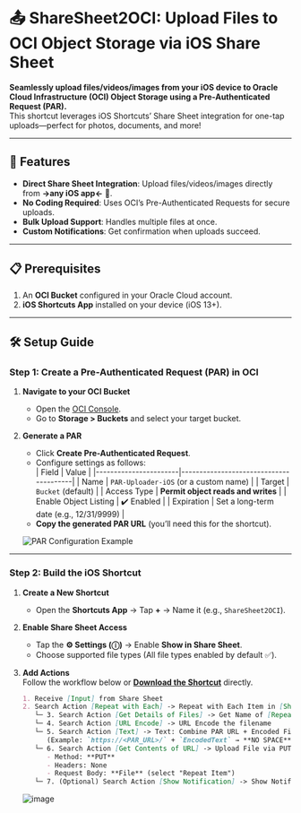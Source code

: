 # 📤 ShareSheet2OCI: Upload Files to OCI Object Storage via iOS Share Sheet

**Seamlessly upload files/videos/images from your iOS device to Oracle Cloud Infrastructure (OCI) Object Storage using a Pre-Authenticated Request (PAR).**  
This shortcut leverages iOS Shortcuts’ Share Sheet integration for one-tap uploads—perfect for photos, documents, and more!

---

## 🚀 Features
- **Direct Share Sheet Integration**: Upload files/videos/images directly from **→any iOS app←** 📱.
- **No Coding Required**: Uses OCI’s Pre-Authenticated Requests for secure uploads.
- **Bulk Upload Support**: Handles multiple files at once.
- **Custom Notifications**: Get confirmation when uploads succeed.

---

## 📋 Prerequisites
1. An **OCI Bucket** configured in your Oracle Cloud account.
2. **iOS Shortcuts App** installed on your device (iOS 13+).

---

## 🛠️ Setup Guide

### Step 1: Create a Pre-Authenticated Request (PAR) in OCI
1. **Navigate to your OCI Bucket**  
   - Open the [OCI Console](https://cloud.oracle.com/).
   - Go to **Storage > Buckets** and select your target bucket.

2. **Generate a PAR**  
   - Click **Create Pre-Authenticated Request**.
   - Configure settings as follows:  
     | Field                 | Value                                  |
     |-----------------------|----------------------------------------|
     | Name                  | `PAR-Uploader-iOS` (or a custom name)  |
     | Target                | `Bucket` (default)                    |
     | Access Type           | **Permit object reads and writes**    |
     | Enable Object Listing | ✔️ Enabled                            |
     | Expiration            | Set a long-term date (e.g., 12/31/9999) |
   - **Copy the generated PAR URL** (you’ll need this for the shortcut).

   ![PAR Configuration Example](https://github.com/user-attachments/assets/c2ae7462-58fd-4422-8c7c-9fa06709d520)

---

### Step 2: Build the iOS Shortcut
1. **Create a New Shortcut**  
   - Open the **Shortcuts App** → Tap **+** → Name it (e.g., `ShareSheet2OCI`).

2. **Enable Share Sheet Access**  
   - Tap the **⚙️ Settings (ⓘ)** → Enable **Show in Share Sheet**.
   - Choose supported file types (All file types enabled by default ✅).

3. **Add Actions**  
   Follow the workflow below or [**Download the Shortcut**](https://www.icloud.com/shortcuts/c70bb1b234064b04bfa2969eb60a82d4) directly.

   ```markdown
   1. Receive [Input] from Share Sheet
   2. Search Action [Repeat with Each] -> Repeat with Each Item in [Shortcut Input]
      └─ 3. Search Action [Get Details of Files] -> Get Name of [Repeat Item]
      └─ 4. Search Action [URL Encode] -> URL Encode the filename
      └─ 5. Search Action [Text] -> Text: Combine PAR URL + Encoded Filename  
         (Example: `https://<PAR_URL>/` + `EncodedText` → **NO SPACE**)
      └─ 6. Search Action [Get Contents of URL] -> Upload File via PUT Request  
         - Method: **PUT**  
         - Headers: None  
         - Request Body: **File** (select "Repeat Item")
      └─ 7. (Optional) Search Action [Show Notification] -> Show Notification on Success
   ```
   ![image](https://github.com/user-attachments/assets/18e07ebb-3ff4-4c92-852a-b83292427fdf)



